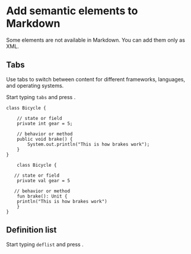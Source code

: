 # Add semantic elements to Markdown

Some elements are not available in Markdown.
You can add them only as XML.

## Tabs

Use tabs to switch between content for different frameworks, languages, and operating systems.

Start typing `tabs` and press <shortcut key="EditorTab"/>.

<tabs>
<tab title="Java">

```
class Bicycle {

    // state or field
    private int gear = 5;

    // behavior or method
    public void brake() {
        System.out.println("This is how brakes work");
    }
}
```
</tab>
<tab title="Kotlin">

```
    class Bicycle {

   // state or field
    private val gear = 5

   // behavior or method
    fun brake(): Unit {
    println("This is how brakes work")
    }
}
```
</tab>
</tabs>

## Definition list

Start typing `deflist` and press <shortcut key="EditorTab"/>.

<deflist>
    <def title="Instance">
         <include from="snippets-library.topic" element-id="instance"></include>
    </def>
</deflist>
